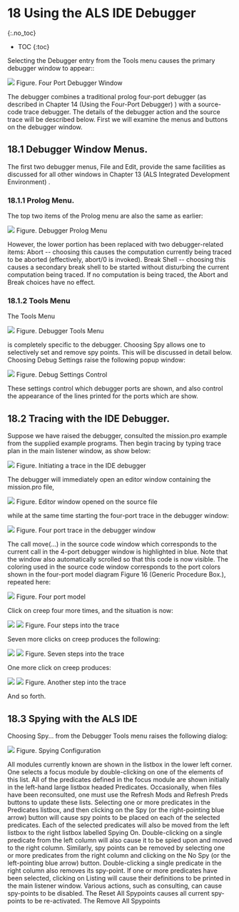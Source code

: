 ---
---

# 18 Using the ALS IDE Debugger
{:.no_toc}

* TOC
{:toc}

Selecting the Debugger entry from the Tools menu causes the primary debugger
window to appear::

![](images/4PortDebugMain.png)
Figure. Four Port Debugger Window

The debugger combines a traditional prolog four-port debugger (as described in
Chapter 14 (Using the Four-Port Debugger) ) with a source-code trace debugger.
The details of the debugger action and the source trace will be described below.
First we will examine the menus and buttons on the debugger window.

## 18.1 Debugger Window Menus.
The first two debugger menus, File and Edit, provide the same facilities as discussed for all other windows in Chapter 13 (ALS Integrated Development Environment) .
### 18.1.1 Prolog Menu.
The top two items of the Prolog menu are also the same as earlier:

![](images/dbg_prolog_menu.gif)
Figure. Debugger Prolog Menu

However, the lower portion has been replaced with two debugger-related items:
Abort -- choosing this causes the computation currently being traced to be aborted
(effectively, abort/0 is invoked).
Break Shell -- choosing this causes a secondary break shell to be started without
disturbing the current computation being traced.
If no computation is being traced, the Abort and Break choices have no effect.

### 18.1.2 Tools Menu
The Tools Menu

![](images/dbg_tools_menu.gif)
Figure. Debugger Tools Menu

is completely specific to the debugger.
Choosing Spy allows one to selectively set and remove spy points. This will be discussed in detail below.
Choosing Debug Settings raise the following popup window:

![](images/deb_settings.gif)
Figure. Debug Settings Control

These settings control which debugger ports are shown, and also control the appearance of the lines printed for the ports which are show.

## 18.2 Tracing with the IDE Debugger.
Suppose we have raised the debugger, consulted the mission.pro example from
the supplied example programs. Then begin tracing by typing
trace plan in the main listener window, as show below:

![](images/trace_mission-1.gif)
Figure. Initiating a trace in the IDE debugger

The debugger will immediately open an editor window containing the mission.pro
file, 

![](images/trace_mission-5.gif)
Figure. Editor window opened on the source file

while at the same time starting the four-port trace in the debugger window:

![](images/trace_mission-4.gif)
Figure. Four port trace in the debugger window

The call move(...) in the source code window which corresponds to the current
call in the 4-port debugger window is highlighted in blue. Note that the window
also automatically scrolled so that this code is now visible.
The coloring used in the source code window corresponds to the port colors shown
in the four-port model diagram Figure 16 (Generic Procedure Box.), repeated here:

![](images/4port.gif)
Figure. Four port model

Click on creep four more times, and the situation is now:

![](images/trace_mission-6.gif)
![](images/trace_mission-7.gif)
Figure. Four steps into the trace

Seven more clicks on creep produces the following:

![](images/trace_mission-8.gif)
![](images/trace_mission-9.gif)
Figure. Seven steps into the trace

One more click on creep produces:

![](images/trace_mission-10.gif)
![](images/trace_mission-11.gif)
Figure. Another step into the trace

And so forth.

## 18.3 Spying with the ALS IDE
Choosing Spy... from the Debugger Tools menu raises the following dialog:

![](images/4port.gif)
Figure. Spying Configuration

All modules currently known are shown in the listbox in the lower left corner. One
selects a focus module by double-clicking on one of the elements of this list. All of
the predicates defined in the focus module are shown initially in the left-hand large
listbox headed Predicates. Occasionally, when files have been reconsulted, one
must use the Refresh Mods and Refresh Preds buttons to update these lists.
Selecting one or more predicates in the Predicates listbox, and then clicking on the
Spy (or the right-pointing blue arrow) button will cause spy points to be placed on
each of the selected predicates. Each of the selected predicates will also be moved
from the left listbox to the right listbox labelled Spying On. Double-clicking on a
single predicate from the left column will also cause it to be spied upon and moved
to the right column. Similarly, spy points can be removed by selecting one or more
predicates from the right column and clicking on the No Spy (or the left-pointing
blue arrow) button. Double-clicking a single predicate in the right column also removes its spy-point.
If one or more predicates have been selected, clicking on Listing will cause their
definitions to be printed in the main listener window.
Various actions, such as consulting, can cause spy-points to be disabled. The Reset
All Spypoints causes all current spy-points to be re-activated. The Remove All
Spypoints
